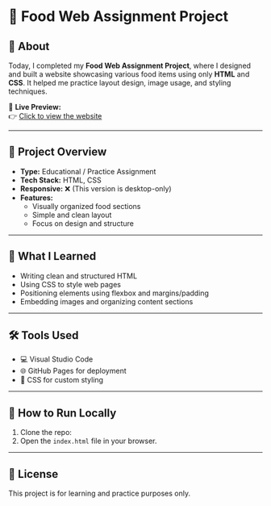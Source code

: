 # 🍔 Food Web Assignment Project

## 📌 About

Today, I completed my **Food Web Assignment Project**, where I designed and built a website showcasing various food items using only **HTML** and **CSS**. It helped me practice layout design, image usage, and styling techniques.

🔗 **Live Preview:**  
👉 [Click to view the website](https://m-aayan.github.io/Food-Web-assignment/)

---

## 📁 Project Overview

- **Type:** Educational / Practice Assignment  
- **Tech Stack:** HTML, CSS  
- **Responsive:** ❌ (This version is desktop-only)  
- **Features:**
  - Visually organized food sections
  - Simple and clean layout
  - Focus on design and structure

---

## 🎯 What I Learned

- Writing clean and structured HTML
- Using CSS to style web pages
- Positioning elements using flexbox and margins/padding
- Embedding images and organizing content sections

---

## 🛠️ Tools Used

- 💻 Visual Studio Code
- 🌐 GitHub Pages for deployment
- 🎨 CSS for custom styling

---

## 🚀 How to Run Locally

1. Clone the repo:
2. Open the `index.html` file in your browser.

---

## 📄 License

This project is for learning and practice purposes only.
